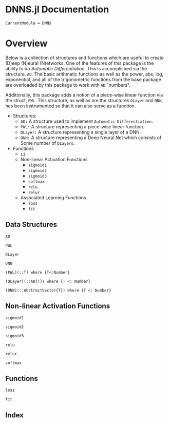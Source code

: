 # DNNS.jl Documentation

```@meta
CurrentModule = DNNS
```

# Overview
Below is a collection of structures and functions which are useful to create (D)eep (N)eural (N)etworks.
One of the features of this package is the ability to do *Automatic Differentiation*.
This is accomplished via the structure, `AD`. The basic arithmatic functions as well
as the power, abs, log, exponential, and all of the trigonometric functions from the base 
package are overloaded by this package to work with `AD` "numbers".

Additionally, this package adds a notion of a piece-wise linear function via the struct, `PWL`.
This structure, as well as are the structures `DLayer` and `DNN`, has been instrumented so 
that it can also serve as a function.

- Structures:
    - `AD:` A structure used to implement `Automatic Differentiation`.
    - `PWL:` A structure representing a piece-wise linear function.
    - `DLayer:` A structure representing a single layer of a DNN.
    - `DNN:` A structure representing a Deep Neural Net which consists of 
            Some number of `DLayers`.
- Functions
    - `L1`
    - Non-linear Activation Functions
        - `sigmoid1`
        - `sigmoid2`
        - `sigmoid3`
        - `softmax`
        - `relu`
        - `relur`
    - Associated Learning Functions
        - `loss`
        - `fit`

## Data Structures

```@docs
AD
```

```@docs
PWL
```

```@docs
DLayer
```

```@docs
DNN
```

```@docs
(PWL)(::T) where {T<:Number}
```

```@docs
(DLayer)(::AD{T}) where {T <: Number}
```

```@docs
(DNN)(::AbstractVector{T}) where {T <: Number}
```

## Non-linear Activation Functions

```@docs
sigmoid1
```

```@docs
sigmoid2
```

```@docs
sigmoid3
```

```@docs
relu
```

```@docs
relur
```

```@docs
softmax
```

## Functions

```@docs
loss
```

```@docs
fit
```


## Index

```@index
```

